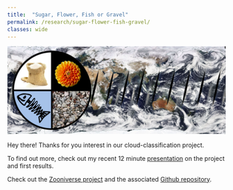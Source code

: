 ```yaml
---
title:  "Sugar, Flower, Fish or Gravel"
permalink: /research/sugar-flower-fish-gravel/
classes: wide
---
```


![Logo](/assets/images/sffg-website-banner.png)

Hey there! Thanks for you interest in our cloud-classification project.

To find out more, check out my recent 12 minute [presentation](https://drive.google.com/open?id=1beXBsbqh_jTJtju3aSS2KzmjkDJt154C) on the project and first results.

Check out the [Zooniverse project](https://www.zooniverse.org/projects/raspstephan/sugar-flower-fish-or-gravel) and the associated [Github repository](https://github.com/raspstephan/sugar-flower-fish-or-gravel).
